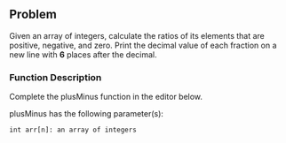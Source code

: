 ## Problem
Given an array of integers, calculate the ratios of its elements that are positive, negative, and zero. Print the decimal value of each fraction on a new line with **6** places after the decimal.

### Function Description
Complete the plusMinus function in the editor below.

plusMinus has the following parameter(s):

    int arr[n]: an array of integers
